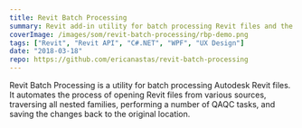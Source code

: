```yaml
---
title: Revit Batch Processing
summary: Revit add-in utility for batch processing Revit files and the nested families they contain
coverImage: /images/som/revit-batch-processing/rbp-demo.png
tags: ["Revit", "Revit API", "C#.NET", "WPF", "UX Design"]
date: "2018-03-18"
repo: https://github.com/ericanastas/revit-batch-processing
---
```


Revit Batch Processing is a utility for batch processing Autodesk Revit files. It automates the process of opening Revit files from various sources, traversing all nested families, performing a number of QAQC tasks, and saving the changes back to the original location.
